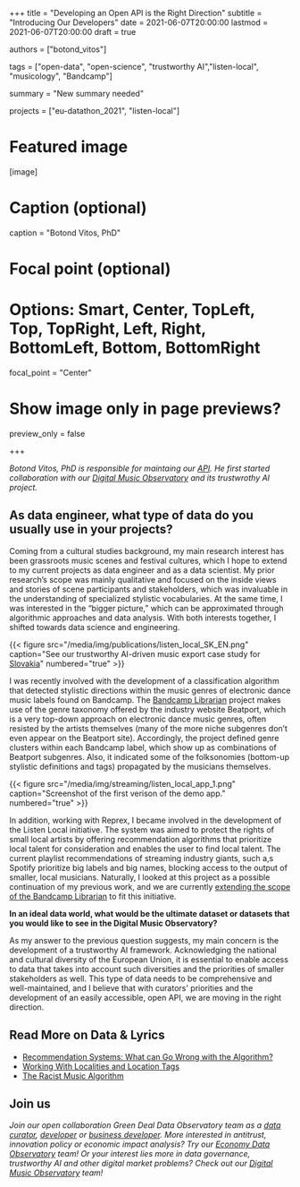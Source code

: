 +++
title = "Developing an Open API is the Right Direction"
subtitle = "Introducing Our Developers"
date = 2021-06-07T20:00:00
lastmod = 2021-06-07T20:00:00
draft = true

authors = ["botond_vitos"]

tags = ["open-data", "open-science", "trustworthy AI","listen-local", "musicology", "Bandcamp"]

summary = "New summary needed"

projects = ["eu-datathon_2021", "listen-local"]

# Featured image
[image]
  # Caption (optional)
  caption = "Botond Vitos, PhD"

  # Focal point (optional)
  # Options: Smart, Center, TopLeft, Top, TopRight, Left, Right, BottomLeft, Bottom, BottomRight
  focal_point = "Center"

  # Show image only in page previews?
  preview_only = false

+++

*Botond Vitos, PhD is responsible for maintaing our [API](/data/api/). He first started collaboration with our [Digital Music Observatory](https://music.dataobservatory.eu/) and its trustwrothy AI project.*

## As data engineer, what type of data do you usually use in your projects?

Coming from a cultural studies background, my main research interest has been grassroots music scenes and festival cultures, which I hope to extend to my current projects as data engineer and as a data scientist. My prior research’s scope was mainly qualitative and focused on the inside views and stories of scene participants and stakeholders, which was invaluable in the understanding of specialized stylistic vocabularies. At the same time, I was interested in the “bigger picture,” which can be approximated through algorithmic approaches and data analysis. With both interests together, I shifted towards data science and engineering.

{{< figure src="/media/img/publications/listen_local_SK_EN.png" caption="See our trustworthy AI-driven music export case study for [Slovakia](https://music.dataobservatory.eu/publication/listen_local_2020/)" numbered="true" >}}

I was recently involved with the development of a classification algorithm that detected stylistic directions within the music genres of electronic dance music labels found on Bandcamp. The [Bandcamp Librarian](https://medium.com/data-lyrics/how-to-speak-about-music-in-the-digital-age-from-taxonomies-to-folksonomies-ac2d25ed29f7) project makes use of the genre taxonomy offered by the industry website Beatport, which is a very top-down approach on electronic dance music genres, often resisted by the artists themselves (many of the more niche subgenres don’t even appear on the Beatport site). Accordingly, the project defined genre clusters within each Bandcamp label, which show up as combinations of Beatport subgenres. Also, it indicated some of the folksonomies (bottom-up stylistic definitions and tags) propagated by the musicians themselves.

{{< figure src="/media/img/streaming/listen_local_app_1.png" caption="Screenshot of the first verison of the demo app." numbered="true" >}}

In addition, working with Reprex, I became involved in the development of the Listen Local initiative. The system was aimed to protect the rights of small local artists by offering recommendation algorithms that prioritize local talent for consideration and enables the user to find local talent. The current playlist recommendations of streaming industry giants, such a,s Spotify prioritize big labels and big names, blocking access to the output of smaller, local musicians. Naturally, I looked at this project as a possible continuation of my previous work, and we are currently [extending the scope of the Bandcamp Librarian](https://bvitos.medium.com/bandcamp-librarian-part-ii-57adc160d13f) to fit this initiative.

**In an ideal data world, what would be the ultimate dataset or datasets that you would like to see in the Digital Music Observatory?**

As my answer to the previous question suggests, my main concern is the development of a trustworthy AI framework. Acknowledging the national and cultural diversity of the European Union, it is essential to enable access to data that takes into account such diversities and the priorities of smaller stakeholders as well. This type of data needs to be comprehensive and well-maintained, and I believe that with curators' priorities and the development of an easily accessible, open API, we are moving in the right direction.
 
## Read More on Data & Lyrics

- [Recommendation Systems: What can Go Wrong with the Algorithm?](https://dataandlyrics.com/post/2021-05-16-recommendation-outcomes/)
- [Working With Localities and Location Tags](https://dataandlyrics.com/post/2021-04-14-bandcamp-librarian-2/)
- [The Racist Music Algorithm](https://dataandlyrics.com/post/2020-10-30-racist-algorithm/)

## Join us

*Join our open collaboration Green Deal Data Observatory team as a [data curator](/authors/curator), [developer](/authors/developer) or [business developer](/authors/team). More interested in antitrust, innovation policy or economic impact analysis? Try our [Economy Data Observatory](https://economy.dataobservatory.eu/#contributors) team! Or your interest lies more in data governance, trustworthy AI and other digital market problems? Check out our [Digital Music Observatory](https://music.dataobservatory.eu/#contributors) team!*
